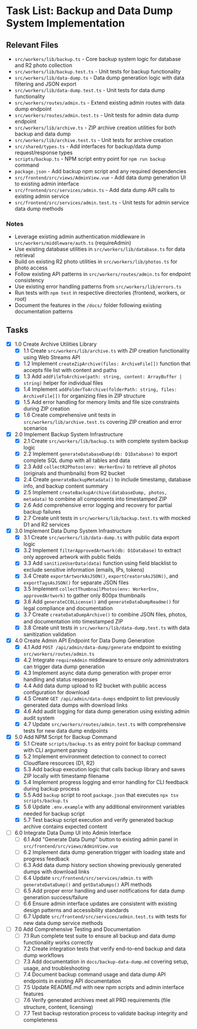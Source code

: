 # Task List: Backup and Data Dump System Implementation

## Relevant Files

- `src/workers/lib/backup.ts` - Core backup system logic for database and R2 photo collection
- `src/workers/lib/backup.test.ts` - Unit tests for backup functionality
- `src/workers/lib/data-dump.ts` - Data dump generation logic with data filtering and JSON export
- `src/workers/lib/data-dump.test.ts` - Unit tests for data dump functionality  
- `src/workers/routes/admin.ts` - Extend existing admin routes with data dump endpoint
- `src/workers/routes/admin.test.ts` - Unit tests for admin data dump endpoint
- `src/workers/lib/archive.ts` - ZIP archive creation utilities for both backup and data dump
- `src/workers/lib/archive.test.ts` - Unit tests for archive creation
- `src/shared/types.ts` - Add interfaces for backup/data dump request/response types
- `scripts/backup.ts` - NPM script entry point for `npm run backup` command
- `package.json` - Add backup npm script and any required dependencies
- `src/frontend/src/views/AdminView.vue` - Add data dump generation UI to existing admin interface
- `src/frontend/src/services/admin.ts` - Add data dump API calls to existing admin service
- `src/frontend/src/services/admin.test.ts` - Unit tests for admin service data dump methods

### Notes

- Leverage existing admin authentication middleware in `src/workers/middleware/auth.ts` (requireAdmin)
- Use existing database utilities in `src/workers/lib/database.ts` for data retrieval
- Build on existing R2 photo utilities in `src/workers/lib/photos.ts` for photo access
- Follow existing API patterns in `src/workers/routes/admin.ts` for endpoint consistency
- Use existing error handling patterns from `src/workers/lib/errors.ts`
- Run tests with `npm test` in respective directories (frontend, workers, or root)
- Document the features in the `/docs/` folder following existing documentation patterns

## Tasks

- [x] 1.0 Create Archive Utilities Library
  - [x] 1.1 Create `src/workers/lib/archive.ts` with ZIP creation functionality using Web Streams API
  - [x] 1.2 Implement `createZipArchive(files: ArchiveFile[])` function that accepts file list with content and paths
  - [x] 1.3 Add `addFileToArchive(path: string, content: ArrayBuffer | string)` helper for individual files
  - [x] 1.4 Implement `addFolderToArchive(folderPath: string, files: ArchiveFile[])` for organizing files in ZIP structure
  - [x] 1.5 Add error handling for memory limits and file size constraints during ZIP creation
  - [x] 1.6 Create comprehensive unit tests in `src/workers/lib/archive.test.ts` covering ZIP creation and error scenarios

- [x] 2.0 Implement Backup System Infrastructure  
  - [x] 2.1 Create `src/workers/lib/backup.ts` with complete system backup logic
  - [x] 2.2 Implement `generateDatabaseDump(db: D1Database)` to export complete SQL dump with all tables and data
  - [x] 2.3 Add `collectR2Photos(env: WorkerEnv)` to retrieve all photos (originals and thumbnails) from R2 bucket
  - [x] 2.4 Create `generateBackupMetadata()` to include timestamp, database info, and backup content summary
  - [x] 2.5 Implement `createBackupArchive(databaseDump, photos, metadata)` to combine all components into timestamped ZIP
  - [x] 2.6 Add comprehensive error logging and recovery for partial backup failures
  - [x] 2.7 Create unit tests in `src/workers/lib/backup.test.ts` with mocked D1 and R2 services

- [x] 3.0 Implement Data Dump System Infrastructure
  - [x] 3.1 Create `src/workers/lib/data-dump.ts` with public data export logic
  - [x] 3.2 Implement `filterApprovedArtwork(db: D1Database)` to extract only approved artwork with public fields
  - [x] 3.3 Add `sanitizeUserData(data)` function using field blacklist to exclude sensitive information (emails, IPs, tokens)
  - [x] 3.4 Create `exportArtworkAsJSON()`, `exportCreatorsAsJSON()`, and `exportTagsAsJSON()` for separate JSON files
  - [x] 3.5 Implement `collectThumbnailPhotos(env: WorkerEnv, approvedArtwork)` to gather only 800px thumbnails
  - [x] 3.6 Add `generateCC0License()` and `generateDataDumpReadme()` for legal compliance and documentation
  - [x] 3.7 Create `createDataDumpArchive()` to combine JSON files, photos, and documentation into timestamped ZIP
  - [x] 3.8 Create unit tests in `src/workers/lib/data-dump.test.ts` with data sanitization validation

- [x] 4.0 Create Admin API Endpoint for Data Dump Generation
  - [x] 4.1 Add `POST /api/admin/data-dump/generate` endpoint to existing `src/workers/routes/admin.ts`
  - [x] 4.2 Integrate `requireAdmin` middleware to ensure only administrators can trigger data dump generation
  - [x] 4.3 Implement async data dump generation with proper error handling and status responses
  - [x] 4.4 Add data dump upload to R2 bucket with public access configuration for download
  - [x] 4.5 Create `GET /api/admin/data-dumps` endpoint to list previously generated data dumps with download links
  - [x] 4.6 Add audit logging for data dump generation using existing admin audit system
  - [x] 4.7 Update `src/workers/routes/admin.test.ts` with comprehensive tests for new data dump endpoints

- [x] 5.0 Add NPM Script for Backup Command
  - [x] 5.1 Create `scripts/backup.ts` as entry point for backup command with CLI argument parsing
  - [x] 5.2 Implement environment detection to connect to correct Cloudflare resources (D1, R2)
  - [x] 5.3 Add backup execution logic that calls backup library and saves ZIP locally with timestamp filename
  - [x] 5.4 Implement progress logging and error handling for CLI feedback during backup process
  - [x] 5.5 Add `backup` script to root `package.json` that executes `npx tsx scripts/backup.ts`
  - [x] 5.6 Update `.env.example` with any additional environment variables needed for backup script
  - [x] 5.7 Test backup script execution and verify generated backup archive contains expected content

- [ ] 6.0 Integrate Data Dump UI into Admin Interface
  - [ ] 6.1 Add "Generate Data Dump" button to existing admin panel in `src/frontend/src/views/AdminView.vue`
  - [ ] 6.2 Implement data dump generation trigger with loading state and progress feedback
  - [ ] 6.3 Add data dump history section showing previously generated dumps with download links
  - [ ] 6.4 Update `src/frontend/src/services/admin.ts` with `generateDataDump()` and `getDataDumps()` API methods
  - [ ] 6.5 Add proper error handling and user notifications for data dump generation success/failure
  - [ ] 6.6 Ensure admin interface updates are consistent with existing design patterns and accessibility standards
  - [ ] 6.7 Update `src/frontend/src/services/admin.test.ts` with tests for new data dump service methods

- [ ] 7.0 Add Comprehensive Testing and Documentation
  - [ ] 7.1 Run complete test suite to ensure all backup and data dump functionality works correctly
  - [ ] 7.2 Create integration tests that verify end-to-end backup and data dump workflows
  - [ ] 7.3 Add documentation in `docs/backup-data-dump.md` covering setup, usage, and troubleshooting
  - [ ] 7.4 Document backup command usage and data dump API endpoints in existing API documentation
  - [ ] 7.5 Update README.md with new npm scripts and admin interface features
  - [ ] 7.6 Verify generated archives meet all PRD requirements (file structure, content, licensing)
  - [ ] 7.7 Test backup restoration process to validate backup integrity and completeness
